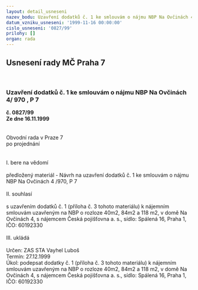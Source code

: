 ```yaml
---
layout: detail_usneseni
nazev_bodu: Uzavření dodatků č. 1 ke smlouvám o nájmu NBP Na Ovčinách 4/ 970 , P 7
datum_vzniku_usneseni: '1999-11-16 00:00:00'
cislo_usneseni: '0827/99'
prilohy: []
organ: rada
---
```

<div id="ucUsn_pList" class="usn">
	<span><h2>Usnesení rady MČ Praha 7 </h2>
<br></span><div class="standBody">
<span><h3>Uzavření dodatků č. 1 ke smlouvám o nájmu NBP Na Ovčinách 4/ 970 , P 7</h3></span><div class="center">
		<strong>č. 0827/99</strong><br>
	</div>
<div class="center">
		<strong>Ze dne 16.11.1999</strong><br><br>
	</div>
<br>Obvodní rada v Praze 7<br>po projednání<br><br><br>I.	bere na vědomí<br><br> předložený materiál - Návrh na uzavření dodatků č. 1 ke smlouvám o nájmu NBP Na Ovčinách 4 /970, P 7<br><br>II.	souhlasí <br><br>s uzavřením dodatků č. 1 (příloha č. 3 tohoto materiálu) k nájemním smlouvám uzavřeným na NBP o rozloze 40m2, 84m2 a 118 m2, v domě Na Ovčinách 4, s nájemcem Česká pojišťovna a. s., sídlo: Spálená 16, Praha 1, IČO: 60192330  <br><br>III.	ukládá <br><br> Určen:	     	ZAS STA Vayhel Luboš<br>Termín: 27.12.1999<br>Úkol:	podepsat dodatky č. 1 (příloha č. 3 tohoto materiálu) k nájemním smlouvám uzavřeným na NBP o rozloze 40m2, 84m2 a 118 m2, v domě Na Ovčinách 4, s nájemcem Česká pojišťovna a. s., sídlo: Spálená 16, Praha 1, IČO: 60192330<br>
</div>
</div>